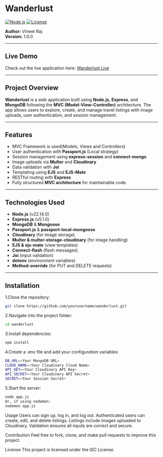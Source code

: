 # Wanderlust

[![Node.js](https://img.shields.io/badge/Node.js-22.14.0-green)](https://nodejs.org/) 
[![License](https://img.shields.io/badge/License-ISC-blue)](https://opensource.org/licenses/ISC)  

**Author:** Vineet Raj  
**Version:** 1.0.0  

---

## Live Demo
Check out the live application here: [Wanderlust Live](https://wanderlust-iir5.onrender.com)

---

## Project Overview
**Wanderlust** is a web application built using **Node.js**, **Express**, and **MongoDB** following the **MVC (Model-View-Controller)** architecture. The app allows users to explore, create, and manage travel listings with image uploads, user authentication, and session management.

---

## Features
- MVC Framework is used(Models, Views and Controllers)
- User authentication with **Passport.js** (Local strategy)
- Session management using **express-session** and **connect-mongo**
- Image uploads via **Multer** and **Cloudinary**
- Data validation with **Joi**
- Templating using **EJS** and **EJS-Mate**
- RESTful routing with **Express**
- Fully structured **MVC architecture** for maintainable code

---

## Technologies Used
- **Node.js** (v22.14.0)
- **Express.js** (v5.1.0)
- **MongoDB** & **Mongoose**
- **Passport.js** & **passport-local-mongoose**
- **Cloudinary** (for image storage)
- **Multer & multer-storage-cloudinary** (for image handling)
- **EJS & ejs-mate** (view templates)
- **Connect-flash** (flash messages)
- **Joi** (input validation)
- **dotenv** (environment variables)
- **Method-override** (for PUT and DELETE requests)

---

## Installation
1.Clone the repository:
  ```bash
  git clone https://github.com/yourusername/wanderlust.git
  ```
2.Navigate into the project folder:
  ```bash
  cd wanderlust
  ```
3.Install dependencies:
  ```bash
  npm install
  ```
4.Create a .env file and add your configuration variables:
   ```bash
   DB_URL=<Your MongoDB URL>
   CLOUD_NAME=<Your Cloudinary Cloud Name>
   API_KEY=<Your Cloudinary API Key>
   API_SECRET=<Your Cloudinary API Secret>
   SECRET=<Your Session Secret>
  ```
5.Start the server:
  ```bash
  node app.js
  Or, if using nodemon:
  nodemon app.js
  ```
Usage
Users can sign up, log in, and log out.
Authenticated users can create, edit, and delete listings.
Listings include images uploaded to Cloudinary.
Validation ensures all inputs are correct and secure.

Contribution
Feel free to fork, clone, and make pull requests to improve this project.

License
This project is licensed under the ISC License.
